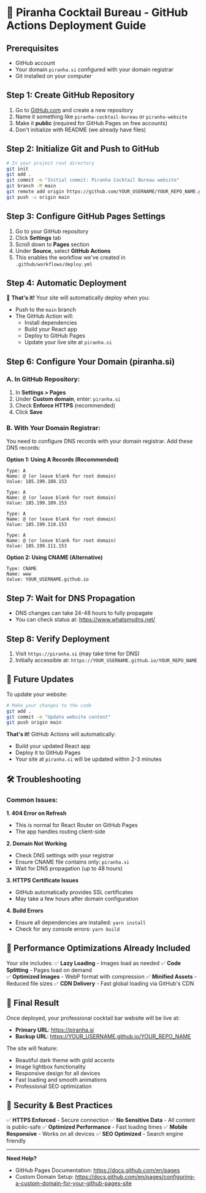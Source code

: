 # 🚀 Piranha Cocktail Bureau - GitHub Actions Deployment Guide

## Prerequisites
- GitHub account
- Your domain `piranha.si` configured with your domain registrar
- Git installed on your computer

## Step 1: Create GitHub Repository
1. Go to [GitHub.com](https://github.com) and create a new repository
2. Name it something like `piranha-cocktail-bureau` or `piranha-website`
3. Make it **public** (required for GitHub Pages on free accounts)
4. Don't initialize with README (we already have files)

## Step 2: Initialize Git and Push to GitHub
```bash
# In your project root directory
git init
git add .
git commit -m "Initial commit: Piranha Cocktail Bureau website"
git branch -M main
git remote add origin https://github.com/YOUR_USERNAME/YOUR_REPO_NAME.git
git push -u origin main
```

## Step 3: Configure GitHub Pages Settings
1. Go to your GitHub repository
2. Click **Settings** tab
3. Scroll down to **Pages** section
4. Under **Source**, select **GitHub Actions**
5. This enables the workflow we've created in `.github/workflows/deploy.yml`

## Step 4: Automatic Deployment
🎉 **That's it!** Your site will automatically deploy when you:
- Push to the `main` branch
- The GitHub Action will:
  - Install dependencies
  - Build your React app
  - Deploy to GitHub Pages
  - Update your live site at `piranha.si`

## Step 6: Configure Your Domain (piranha.si)

### A. In GitHub Repository:
1. In **Settings > Pages**
2. Under **Custom domain**, enter: `piranha.si`
3. Check **Enforce HTTPS** (recommended)
4. Click **Save**

### B. With Your Domain Registrar:
You need to configure DNS records with your domain registrar. Add these DNS records:

**Option 1: Using A Records (Recommended)**
```
Type: A
Name: @ (or leave blank for root domain)
Value: 185.199.108.153

Type: A  
Name: @ (or leave blank for root domain)
Value: 185.199.109.153

Type: A
Name: @ (or leave blank for root domain)  
Value: 185.199.110.153

Type: A
Name: @ (or leave blank for root domain)
Value: 185.199.111.153
```

**Option 2: Using CNAME (Alternative)**
```
Type: CNAME
Name: www
Value: YOUR_USERNAME.github.io
```

## Step 7: Wait for DNS Propagation
- DNS changes can take 24-48 hours to fully propagate
- You can check status at: https://www.whatsmydns.net/

## Step 8: Verify Deployment
1. Visit `https://piranha.si` (may take time for DNS)
2. Initially accessible at: `https://YOUR_USERNAME.github.io/YOUR_REPO_NAME`

## 🔄 Future Updates

To update your website:
```bash
# Make your changes to the code
git add .
git commit -m "Update website content"
git push origin main
```

**That's it!** GitHub Actions will automatically:
- Build your updated React app
- Deploy it to GitHub Pages
- Your site at `piranha.si` will be updated within 2-3 minutes

## 🛠 Troubleshooting

### Common Issues:

**1. 404 Error on Refresh**
- This is normal for React Router on GitHub Pages
- The app handles routing client-side

**2. Domain Not Working**
- Check DNS settings with your registrar
- Ensure CNAME file contains only: `piranha.si`
- Wait for DNS propagation (up to 48 hours)

**3. HTTPS Certificate Issues**
- GitHub automatically provides SSL certificates
- May take a few hours after domain configuration

**4. Build Errors**
- Ensure all dependencies are installed: `yarn install`
- Check for any console errors: `yarn build`

## 📱 Performance Optimizations Already Included

Your site includes:
✅ **Lazy Loading** - Images load as needed
✅ **Code Splitting** - Pages load on demand  
✅ **Optimized Images** - WebP format with compression
✅ **Minified Assets** - Reduced file sizes
✅ **CDN Delivery** - Fast global loading via GitHub's CDN

## 🎯 Final Result

Once deployed, your professional cocktail bar website will be live at:
- **Primary URL**: https://piranha.si
- **Backup URL**: https://YOUR_USERNAME.github.io/YOUR_REPO_NAME

The site will feature:
- Beautiful dark theme with gold accents
- Image lightbox functionality
- Responsive design for all devices
- Fast loading and smooth animations
- Professional SEO optimization

## 🔐 Security & Best Practices

✅ **HTTPS Enforced** - Secure connection
✅ **No Sensitive Data** - All content is public-safe
✅ **Optimized Performance** - Fast loading times
✅ **Mobile Responsive** - Works on all devices
✅ **SEO Optimized** - Search engine friendly

---

**Need Help?** 
- GitHub Pages Documentation: https://docs.github.com/en/pages
- Custom Domain Setup: https://docs.github.com/en/pages/configuring-a-custom-domain-for-your-github-pages-site